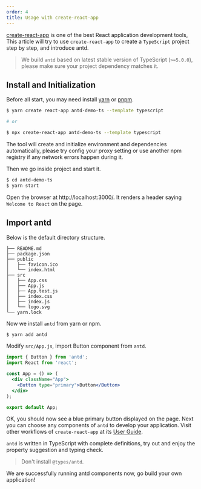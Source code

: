 ```yaml
---
order: 4
title: Usage with create-react-app
---
```


[create-react-app](https://github.com/facebookincubator/create-react-app) is one of the best React application development tools, This article will try to use `create-react-app` to create a `TypeScript` project step by step, and introduce antd.

> We build `antd` based on latest stable version of TypeScript (`>=5.0.0`), please make sure your project dependency matches it.

## Install and Initialization

Before all start, you may need install [yarn](https://github.com/yarnpkg/yarn/) or [pnpm](https://pnpm.io/).

```bash
$ yarn create react-app antd-demo-ts --template typescript

# or

$ npx create-react-app antd-demo-ts --template typescript
```

The tool will create and initialize environment and dependencies automatically, please try config your proxy setting or use another npm registry if any network errors happen during it.

Then we go inside project and start it.

```bash
$ cd antd-demo-ts
$ yarn start
```

Open the browser at http://localhost:3000/. It renders a header saying `Welcome to React` on the page.

## Import antd

Below is the default directory structure.

```
├── README.md
├── package.json
├── public
│   ├── favicon.ico
│   └── index.html
├── src
│   ├── App.css
│   ├── App.js
│   ├── App.test.js
│   ├── index.css
│   ├── index.js
│   └── logo.svg
└── yarn.lock
```

Now we install `antd` from yarn or npm.

```bash
$ yarn add antd
```

Modify `src/App.js`, import Button component from `antd`.

```jsx
import { Button } from 'antd';
import React from 'react';

const App = () => (
  <div className="App">
    <Button type="primary">Button</Button>
  </div>
);

export default App;
```

OK, you should now see a blue primary button displayed on the page. Next you can choose any components of `antd` to develop your application. Visit other workflows of `create-react-app` at its [User Guide](https://create-react-app.dev/docs/getting-started).

`antd` is written in TypeScript with complete definitions, try out and enjoy the property suggestion and typing check.

> Don't install `@types/antd`.

We are successfully running antd components now, go build your own application!
